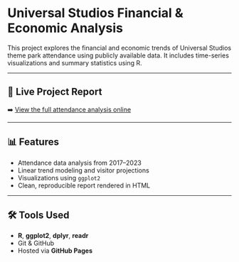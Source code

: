 # Universal Studios Financial & Economic Analysis

This project explores the financial and economic trends of Universal Studios theme park attendance using publicly available data. It includes time-series visualizations and summary statistics using R.

---

## 🚀 Live Project Report  
➡️ [View the full attendance analysis online](https://alexxx2339.github.io/Universal-Studios-Financial-Economic-Analysis/)

---

## 📊 Features
- Attendance data analysis from 2017–2023  
- Linear trend modeling and visitor projections  
- Visualizations using `ggplot2`  
- Clean, reproducible report rendered in HTML

---

## 🛠️ Tools Used
- **R**, **ggplot2**, **dplyr**, **readr**  
- Git & GitHub  
- Hosted via **GitHub Pages**
